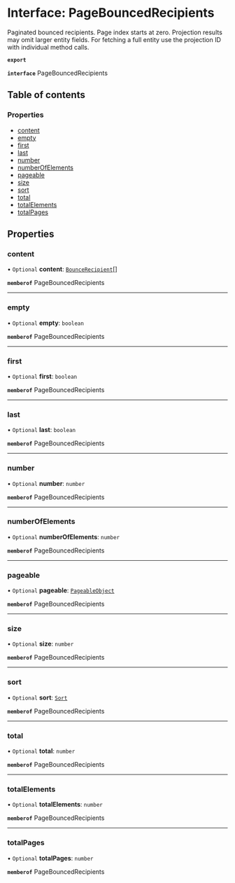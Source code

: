 # Interface: PageBouncedRecipients

Paginated bounced recipients. Page index starts at zero. Projection results may omit larger entity fields. For fetching a full entity use the projection ID with individual method calls.

**`export`**

**`interface`** PageBouncedRecipients

## Table of contents

### Properties

- [content](PageBouncedRecipients.md#content)
- [empty](PageBouncedRecipients.md#empty)
- [first](PageBouncedRecipients.md#first)
- [last](PageBouncedRecipients.md#last)
- [number](PageBouncedRecipients.md#number)
- [numberOfElements](PageBouncedRecipients.md#numberofelements)
- [pageable](PageBouncedRecipients.md#pageable)
- [size](PageBouncedRecipients.md#size)
- [sort](PageBouncedRecipients.md#sort)
- [total](PageBouncedRecipients.md#total)
- [totalElements](PageBouncedRecipients.md#totalelements)
- [totalPages](PageBouncedRecipients.md#totalpages)

## Properties

### <a id="content" name="content"></a> content

• `Optional` **content**: [`BounceRecipient`](BounceRecipient.md)[]

**`memberof`** PageBouncedRecipients

___

### <a id="empty" name="empty"></a> empty

• `Optional` **empty**: `boolean`

**`memberof`** PageBouncedRecipients

___

### <a id="first" name="first"></a> first

• `Optional` **first**: `boolean`

**`memberof`** PageBouncedRecipients

___

### <a id="last" name="last"></a> last

• `Optional` **last**: `boolean`

**`memberof`** PageBouncedRecipients

___

### <a id="number" name="number"></a> number

• `Optional` **number**: `number`

**`memberof`** PageBouncedRecipients

___

### <a id="numberofelements" name="numberofelements"></a> numberOfElements

• `Optional` **numberOfElements**: `number`

**`memberof`** PageBouncedRecipients

___

### <a id="pageable" name="pageable"></a> pageable

• `Optional` **pageable**: [`PageableObject`](PageableObject.md)

**`memberof`** PageBouncedRecipients

___

### <a id="size" name="size"></a> size

• `Optional` **size**: `number`

**`memberof`** PageBouncedRecipients

___

### <a id="sort" name="sort"></a> sort

• `Optional` **sort**: [`Sort`](Sort.md)

**`memberof`** PageBouncedRecipients

___

### <a id="total" name="total"></a> total

• `Optional` **total**: `number`

**`memberof`** PageBouncedRecipients

___

### <a id="totalelements" name="totalelements"></a> totalElements

• `Optional` **totalElements**: `number`

**`memberof`** PageBouncedRecipients

___

### <a id="totalpages" name="totalpages"></a> totalPages

• `Optional` **totalPages**: `number`

**`memberof`** PageBouncedRecipients
